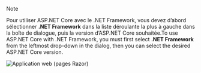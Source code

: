   > [!NOTE]
  > <span data-ttu-id="75032-101">Pour utiliser ASP.NET Core avec le .NET Framework, vous devez d’abord sélectionner **.NET Framework** dans la liste déroulante la plus à gauche dans la boîte de dialogue, puis la version d’ASP.NET Core souhaitée.</span><span class="sxs-lookup"><span data-stu-id="75032-101">To use ASP.NET Core with .NET Framework, you must first select **.NET Framework** from the leftmost drop-down in the dialog, then you can select the desired ASP.NET Core version.</span></span>

  ![Application web (pages Razor)](../tutorials/razor-pages/razor-pages-start/_static/np2.png)